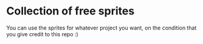 # Collection of free sprites
You can use the sprites for whatever project you want, on the condition that you give credit to this repo :)